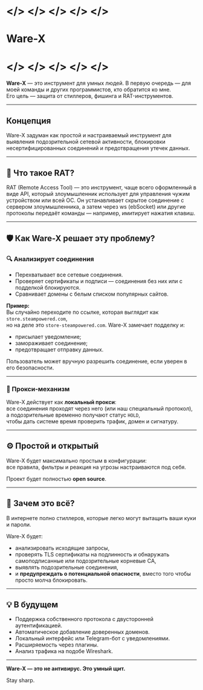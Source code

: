 # </> </> </> </> </>  
#       Ware-X  
# </> </> </> </> </>

**Ware-X** — это инструмент для умных людей. В первую очередь — для моей команды и других программистов, кто обратится ко мне.  
Его цель — защита от стиллеров, фишинга и RAT-инструментов.

---

## Концепция

Ware-X задуман как простой и настраиваемый инструмент для выявления подозрительной сетевой активности, блокировки несертифицированных соединений и предотвращения утечек данных.

---

## 🧪 Что такое RAT?

RAT (Remote Access Tool) — это инструмент, чаще всего оформленный в виде API, который злоумышленник использует для управления чужим устройством или всей ОС. Он устанавливает скрытое соединение с сервером злоумышленника, а затем через ws (ebSocket) или другие протоколы передаёт команды — например, имитирует нажатия клавиш.

---

## 🛡️ Как Ware-X решает эту проблему?

### 🔍 Анализирует соединения
- Перехватывает все сетевые соединения.
- Проверяет сертификаты и подписи — соединения без них или с подделкой блокируются.
- Сравнивает домены с белым списком популярных сайтов.

**Пример:**  
Вы случайно переходите по ссылке, которая выглядит как `store.steampowered.com`,  
но на деле это `store-steampowered.com`. Ware-X замечает подделку и:

- присылает уведомление;
- замораживает соединение;
- предотвращает отправку данных.

Пользователь может вручную разрешить соединение, если уверен в его безопасности.

---

### 🧩 Прокси-механизм

Ware-X действует как **локальный прокси**:  
все соединения проходят через него (или наш специальный протокол),  
а подозрительные временно получают статус `HOLD`,  
чтобы дать системе время проверить трафик, домен и сигнатуру.

---

## ⚙️ Простой и открытый

Ware-X будет максимально простым в конфигурации:  
все правила, фильтры и реакция на угрозы настраиваются под себя.

Проект будет полностью **open source**.

---

## 🎯 Зачем это всё?

В интернете полно стиллеров, которые легко могут вытащить ваши куки и пароли.

Ware-X будет:
- анализировать исходящие запросы,
- проверять TLS сертификаты на подлинность и обнаружать самоподписанные или подозрительные корневые CA,
- выявлять подозрительные соединения,
- и **предупреждать о потенциальной опасности**, вместо того чтобы просто молча блокировать.

---

## 💡 В будущем

- Поддержка собственного протокола с двусторонней аутентификацией.
- Автоматическое добавление доверенных доменов.
- Локальный интерфейс или Telegram-бот с уведомлениями.
- Расширяемость через плагины.
- Анализ трафика на подобе Wireshark.

---

**Ware-X — это не антивирус. Это умный щит.**

Stay sharp.
